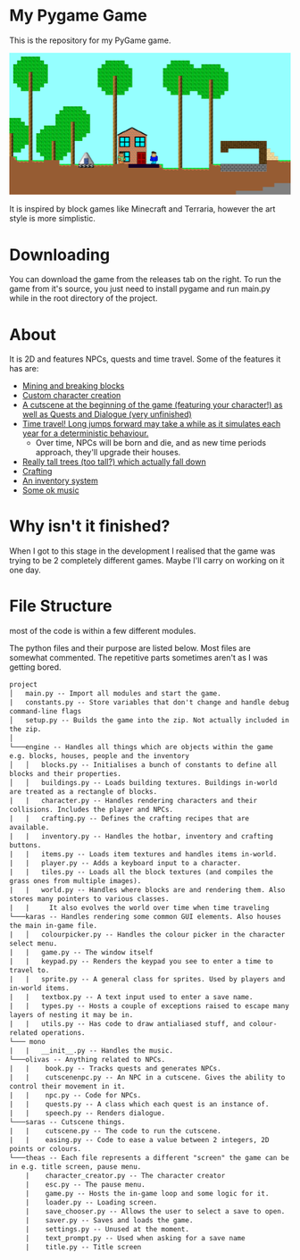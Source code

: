 # My Pygame Game

This is the repository for my PyGame game.

![An image of the game](gameplay.png)

It is inspired by block games like Minecraft and Terraria, however the art style is more simplistic.

# Downloading

You can download the game from the releases tab on the right. To run the game from it's source, you just need to install pygame and run main.py while in the root directory of the project.

# About

It is 2D and features NPCs, quests and time travel. Some of the features it has are:
- [Mining and breaking blocks](https://youtu.be/kDAm7d7oeAI)
- [Custom character creation](https://youtu.be/vcDK2qk5vPE)
- [A cutscene at the beginning of the game (featuring your character!) as well as Quests and Dialogue (very unfinished)](https://youtu.be/1w8Em5kjRDk)
- [Time travel! Long jumps forward may take a while as it simulates each year for a deterministic behaviour.](https://youtu.be/WNyQ4p1mzkg)
  - Over time, NPCs will be born and die, and as new time periods approach, they'll upgrade their houses.
- [Really tall trees (too tall?) which actually fall down](https://youtu.be/7ndYUzPLKdw)
- [Crafting](https://youtu.be/5lBjUgyfUiE)
- [An inventory system](https://youtu.be/lqNG7SAMdHU)
- [Some ok music](https://youtu.be/dLLbDeU_KA0)

# Why isn't it finished?

When I got to this stage in the development I realised that the game was trying to be 2 completely different games. Maybe I'll carry on working on it one day.

# File Structure
most of the code is within a few different modules.

The python files and their purpose are listed below.
Most files are somewhat commented. The repetitive parts sometimes aren't as I was getting bored.

```
project
│   main.py -- Import all modules and start the game.
|   constants.py -- Store variables that don't change and handle debug command-line flags
│   setup.py -- Builds the game into the zip. Not actually included in the zip.
│
└───engine -- Handles all things which are objects within the game e.g. blocks, houses, people and the inventory
│   │   blocks.py -- Initialises a bunch of constants to define all blocks and their properties.
│   │   buildings.py -- Loads building textures. Buildings in-world are treated as a rectangle of blocks.
|   |   character.py -- Handles rendering characters and their collisions. Includes the player and NPCs.
|   |   crafting.py -- Defines the crafting recipes that are available.
|   |   inventory.py -- Handles the hotbar, inventory and crafting buttons.
|   |   items.py -- Loads item textures and handles items in-world.
|   |   player.py -- Adds a keyboard input to a character.
|   |   tiles.py -- Loads all the block textures (and compiles the grass ones from multiple images).
|   |   world.py -- Handles where blocks are and rendering them. Also stores many pointers to various classes.
|   |     It also evolves the world over time when time traveling
└───karas -- Handles rendering some common GUI elements. Also houses the main in-game file.
|   │   colourpicker.py -- Handles the colour picker in the character select menu.
|   |   game.py -- The window itself
|   |   keypad.py -- Renders the keypad you see to enter a time to travel to.
|   |   sprite.py -- A general class for sprites. Used by players and in-world items.
|   |   textbox.py -- A text input used to enter a save name.
|   |   types.py -- Hosts a couple of exceptions raised to escape many layers of nesting it may be in.
|   |   utils.py -- Has code to draw antialiased stuff, and colour-related operations.
└─── mono
|   |   __init__.py -- Handles the music.
└───olivas -- Anything related to NPCs.
|   |    book.py -- Tracks quests and generates NPCs.
|   |    cutscenenpc.py -- An NPC in a cutscene. Gives the ability to control their movement in it.
|   |    npc.py -- Code for NPCs.
|   |    quests.py -- A class which each quest is an instance of.
|   |    speech.py -- Renders dialogue.
└───saras -- Cutscene things.
|   |    cutscene.py -- The code to run the cutscene.
|   |    easing.py -- Code to ease a value between 2 integers, 2D points or colours.
└───theas -- Each file represents a different "screen" the game can be in e.g. title screen, pause menu.
    |    character_creator.py -- The character creator
    |    esc.py -- The pause menu.
    |    game.py -- Hosts the in-game loop and some logic for it.
    |    loader.py -- Loading screen.
    |    save_chooser.py -- Allows the user to select a save to open.
    |    saver.py -- Saves and loads the game.
    |    settings.py -- Unused at the moment.
    |    text_prompt.py -- Used when asking for a save name
    |    title.py -- Title screen
```